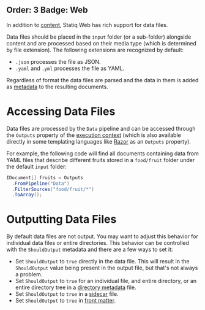 Order: 3
Badge: Web
---
In addition to [content](xref:content-files), Statiq Web has rich support for data files.

Data files should be placed in the `input` folder (or a sub-folder) alongside content and are processed based on their media type (which is determined by file extension). The following extensions are recognized by default:

- `.json` processes the file as JSON.
- `.yaml` and `.yml` processes the file as YAML.

Regardless of format the data files are parsed and the data in them is added as [metadata](xref:documents-and-metadata#about-metadata) to the resulting documents.

# Accessing Data Files

Data files are processed by the `Data` pipeline and can be accessed through the `Outputs` property of the [execution context](xref:execution-context) (which is also available directly in some templating languages like [Razor](xref:template-languages#razor) as an `Outputs` property).

For example, the following code will find all documents containing data from YAML files that describe different fruits stored in a `food/fruit` folder under the default `input` folder:

```csharp
IDocument[] fruits = Outputs
  .FromPipeline("Data")
  .FilterSources("food/fruit/*")
  .ToArray();
```

# Outputting Data Files

By default data files are not output. You may want to adjust this behavior for individual data files or entire directories. This behavior can be controlled with the `ShouldOutput` metadata and there are a few ways to set it:

- Set `ShouldOutput` to `true` directly in the data file. This will result in the `ShouldOutput` value being present in the output file, but that's not always a problem.
- Set `ShouldOutput` to `true` for an individual file, and entire directory, or an entire directory tree in a [directory metadata](xref:directory-metadata) file.
- Set `ShouldOutput` to `true` in a [sidecar](xref:sidecar-files) file.
- Set `ShouldOutput` to `true` in [front matter](xref:front-matter).